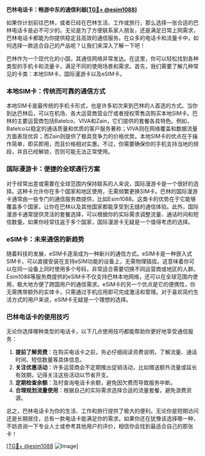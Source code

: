 **巴林电话卡：畅游中东的通信利器[[TG💪+ @esim1088](https://t.me/s/esim1088)]**

如果你计划前往巴林，或者已经在巴林生活、工作或旅行，那么选择一张合适的巴林电话卡是必不可少的。无论是为了方便联系家人朋友，还是满足日常上网需求，巴林电话卡都能为你提供稳定且高效的通信服务。在众多的电话卡和流量卡中，如何选择一款适合自己的产品呢？让我们来深入了解一下吧！

巴林作为一个现代化的小国，其通信网络非常发达。在这里，你可以轻松找到各种类型的手机卡和流量卡，满足不同的使用场景和需求。首先，我们需要了解几种常见的卡类：本地SIM卡、国际漫游卡以及eSIM卡。

### 本地SIM卡：传统而可靠的通信方式

本地SIM卡是最传统的手机卡形式，也是许多初次来到巴林的人首选的方式。当你到达巴林后，可以在机场、各大运营商营业厅或者授权零售店购买本地SIM卡。巴林的主要运营商包括Batelco、VIVA和Zain，它们提供的套餐各具特色。例如，Batelco以稳定的通话质量和优质的客户服务著称；VIVA则在网络覆盖和数据流量方面表现优异；而Zain则提供了极具竞争力的价格优势。本地SIM卡的优点在于操作简单，即买即用，而且价格相对实惠。不过，你需要确保你的手机支持当地的频段，并且已经解锁，否则可能无法正常使用。

### 国际漫游卡：便捷的全球通行方案

对于经常出差或需要在全球范围内保持联系的人来说，国际漫游卡是一个很好的选择。这种卡允许你在多个国家和地区使用，无需频繁更换SIM卡。巴林的国际漫游卡通常由一些专门的通信服务商提供，比如Esim1088。这类卡的优势在于它能够覆盖多个国家，让你在巴林以及其他国家都能享受到无缝的通信体验。此外，国际漫游卡通常提供灵活的套餐选择，可以根据你的实际需求调整流量、通话时间和短信数量。如果你经常往返于多个国家，国际漫游卡无疑是一个值得考虑的选择。

### eSIM卡：未来通信的新趋势

随着科技的发展，eSIM卡逐渐成为一种新兴的通信方式。eSIM卡是一种嵌入式SIM卡，可以直接安装在支持eSIM功能的设备上，无需物理插拔。这意味着你可以在同一设备上同时使用多个号码，非常适合需要切换不同运营商或地区的人群。Esim1088等服务商提供的eSIM卡不仅支持巴林本地网络，还可以在全球范围内使用，极大地方便了跨国用户的通信需求。eSIM卡的另一个优点是它的便携性，你无需携带额外的实体卡，只需通过手机应用即可完成激活和管理。对于喜欢简约生活方式的用户来说，eSIM卡无疑是一个理想的选择。

### 巴林电话卡的使用技巧

无论你选择哪种类型的电话卡，以下几点使用技巧都能帮助你更好地享受通信服务：

1. **提前了解资费**：在购买电话卡之前，务必仔细阅读资费说明，了解流量、通话时间、短信数量等具体信息。
2. **关注优惠活动**：许多运营商会不定期推出促销活动，比如赠送额外流量或延长有效期，记得关注这些活动以节省开支。
3. **定期检查余额**：及时查询电话卡余额，避免因欠费而导致服务中断。
4. **合理规划流量使用**：根据自己的实际需求选择合适的流量套餐，避免浪费资源。

总之，巴林电话卡为你的生活、工作和旅行提供了极大的便利。无论你是短期访问还是长期居住，总有一款电话卡能满足你的需求。如果你还在犹豫该选择哪一种，不妨咨询一下专业人士或参考其他用户的评价，相信你会找到最适合自己的那张卡！

[[TG💪+ @esim1088](https://t.me/s/esim1088) ![Image](https://i.postimg.cc/4NQfJmqS/Snipaste-2025-05-13-00-14-12.png)]